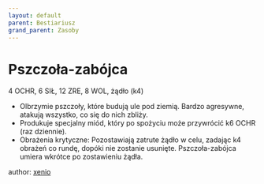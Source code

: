 ```yaml
---
layout: default
parent: Bestiariusz
grand_parent: Zasoby
---
```



# Pszczoła-zabójca

4 OCHR, 6 SIŁ, 12 ZRE, 8 WOL, żądło (k4)

- Olbrzymie pszczoły, które budują ule pod ziemią. Bardzo agresywne, atakują wszystko, co się do nich zbliży.
- Produkuje specjalny miód, który po spożyciu może przywrócić k6 OCHR (raz dziennie).
- Obrażenia krytyczne: Pozostawiają zatrute żądło w celu, zadając k4 obrażeń co rundę, dopóki nie zostanie usunięte. Pszczoła-zabójca umiera wkrótce po zostawieniu żądła.

author: [xenio](https://xenioinabottle.blogspot.com)
